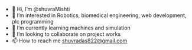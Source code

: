 - 👋 Hi, I’m @shuvraMishti
- 👀 I’m interested in Robotics, biomedical engineering, web development, plc programming 
- 🌱 I’m currently learning machines and simulation 
- 💞️ I’m looking to collaborate on project works
- 📫 How to reach me shuvradas822@gmail.com


<!---
shuvraMishti/shuvraMishti is a ✨ special ✨ repository because its `README.md` (this file) appears on your GitHub profile.
You can click the Preview link to take a look at your changes.
--->
